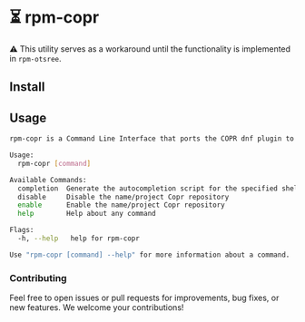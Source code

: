 #  ⏳ rpm-copr

⚠️ This utility serves as a workaround until the functionality is implemented in ```rpm-otsree```.

## Install

## Usage
```bash
rpm-copr is a Command Line Interface that ports the COPR dnf plugin to immutable (OSTree) images.

Usage:
  rpm-copr [command]

Available Commands:
  completion  Generate the autocompletion script for the specified shell
  disable     Disable the name/project Copr repository
  enable      Enable the name/project Copr repository
  help        Help about any command

Flags:
  -h, --help   help for rpm-copr

Use "rpm-copr [command] --help" for more information about a command.
```

### Contributing

Feel free to open issues or pull requests for improvements, bug fixes, or new features. We welcome your contributions!
